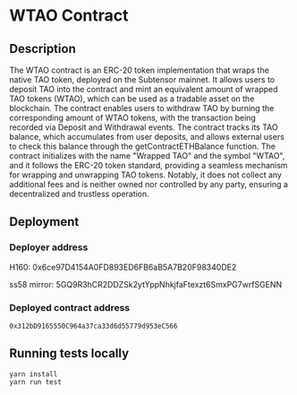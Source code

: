 # WTAO Contract

## Description

The WTAO contract is an ERC-20 token implementation that wraps the native TAO token, deployed on the Subtensor mainnet. It allows users to deposit TAO into the contract and mint an equivalent amount of wrapped TAO tokens (WTAO), which can be used as a tradable asset on the blockchain. The contract enables users to withdraw TAO by burning the corresponding amount of WTAO tokens, with the transaction being recorded via Deposit and Withdrawal events. The contract tracks its TAO balance, which accumulates from user deposits, and allows external users to check this balance through the getContractETHBalance function. The contract initializes with the name "Wrapped TAO" and the symbol "WTAO", and it follows the ERC-20 token standard, providing a seamless mechanism for wrapping and unwrapping TAO tokens. Notably, it does not collect any additional fees and is neither owned nor controlled by any party, ensuring a decentralized and trustless operation.

## Deployment

### Deployer address

H160:
0x6ce97D4154A0FD893ED6FB6aB5A7B20F98340DE2

ss58 mirror:
5GQ9R3hCR2DDZSk2ytYppNhkjfaFtexzt6SmxPG7wrfSGENN

### Deployed contract address

```
0x312bD9165550C964a37ca33d6d55779d953eC566
```

## Running tests locally

```
yarn install
yarn run test
```
